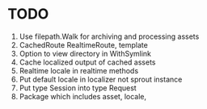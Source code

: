 # TODO

1. Use filepath.Walk for archiving and processing assets
1. CachedRoute RealtimeRoute, template
1. Option to view directory in WithSymlink
1. Cache localized output of cached assets
1. Realtime locale in realtime methods
1. Put default locale in localizer not sprout instance
1. Put type Session into type Request
1. Package which includes asset, locale, 